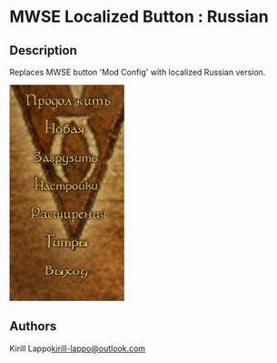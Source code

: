 # MWSE Localized Button : Russian

## Description

Replaces MWSE button 'Mod Config' with localized Russian version.

![sdf](example.jpg)

## Authors

Kirill Lappo<kirill-lappo@outlook.com>